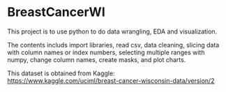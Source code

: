 # BreastCancerWI

This project is to use python to do data wrangling, EDA and visualization. 

The contents includs import libraries, read csv, data cleaning, slicing data with column names or index numbers, selecting multiple ranges with numpy, change column names, create masks, and plot charts.

This dataset is obtained from Kaggle: https://www.kaggle.com/uciml/breast-cancer-wisconsin-data/version/2
